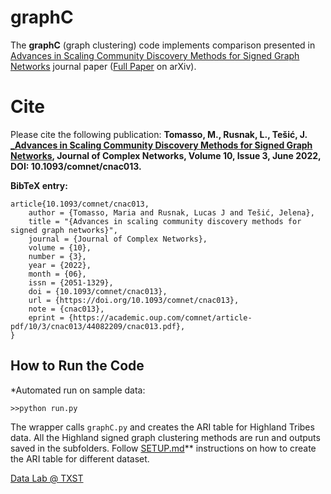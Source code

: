 # graphC

The **graphC** (graph clustering) code implements comparison presented in [Advances in Scaling Community Discovery Methods for Signed Graph Networks](https://academic.oup.com/comnet/article-abstract/doi/10.1093/comnet/cnac013/6608828) journal paper ([Full Paper](https://arxiv.org/abs/2110.07514) on arXiv).

# Cite
Please cite the following publication: **Tomasso, M., Rusnak, L., Tešić, J. [_Advances in Scaling Community Discovery Methods for Signed Graph Networks](https://academic.oup.com/comnet/article-abstract/doi/10.1093/comnet/cnac013/6608828), Journal of Complex Networks, Volume 10, Issue 3, June 2022, DOI: 10.1093/comnet/cnac013.**

**BibTeX entry:**
```
article{10.1093/comnet/cnac013,
    author = {Tomasso, Maria and Rusnak, Lucas J and Tešić, Jelena},
    title = "{Advances in scaling community discovery methods for signed graph networks}",
    journal = {Journal of Complex Networks},
    volume = {10},
    number = {3},
    year = {2022},
    month = {06},
    issn = {2051-1329},
    doi = {10.1093/comnet/cnac013},
    url = {https://doi.org/10.1093/comnet/cnac013},
    note = {cnac013},
    eprint = {https://academic.oup.com/comnet/article-pdf/10/3/cnac013/44082209/cnac013.pdf},
}
```

## How to Run the Code 

*Automated run on sample data:
```
>>python run.py
```
The wrapper calls ```graphC.py``` and creates the ARI table for Highland Tribes data. All the Highland signed graph clustering methods are run and outputs saved in the subfolders. Follow [SETUP.md](SETUP.md)** instructions on how to create the ARI table for different dataset. 

[Data Lab @ TXST](DataLab12.github.io)


